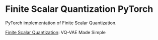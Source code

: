 # Finite Scalar Quantization PyTorch

PyTorch implementation of Finite Scalar Quantization.

[Finite Scalar Quantization](https://arxiv.org/abs/2309.15505): VQ-VAE Made Simple

